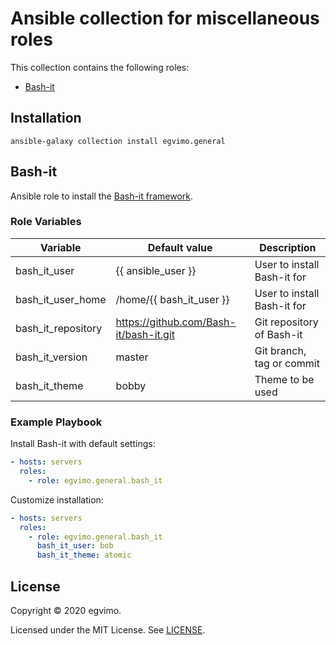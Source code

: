 # Ansible collection for miscellaneous roles

This collection contains the following roles:

- [Bash-it](#bash-it)

## Installation

```shell
ansible-galaxy collection install egvimo.general
```

## Bash-it

Ansible role to install the [Bash-it framework](https://github.com/Bash-it/bash-it).

### Role Variables

| Variable           | Default value                            | Description                 |
| ------------------ | ---------------------------------------- | --------------------------- |
| bash_it_user       | {{ ansible_user }}                       | User to install Bash-it for |
| bash_it_user_home  | /home/{{ bash_it_user }}                 | User to install Bash-it for |
| bash_it_repository | <https://github.com/Bash-it/bash-it.git> | Git repository of Bash-it   |
| bash_it_version    | master                                   | Git branch, tag or commit   |
| bash_it_theme      | bobby                                    | Theme to be used            |

### Example Playbook

Install Bash-it with default settings:

```yml
- hosts: servers
  roles:
    - role: egvimo.general.bash_it
```

Customize installation:

```yml
- hosts: servers
  roles:
    - role: egvimo.general.bash_it
      bash_it_user: bob
      bash_it_theme: atomic
```

## License

Copyright © 2020 egvimo.

Licensed under the MIT License. See [LICENSE](LICENSE).
